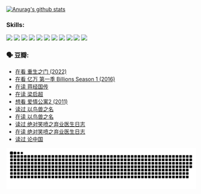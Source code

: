 
[![Anurag's github stats](https://github-readme-stats.vercel.app/api?username=w940853815)](https://github.com/anuraghazra/github-readme-stats)

### Skills:

<code><img height="32" src="https://cdn.jsdelivr.net/npm/simple-icons@v5/icons/python.svg"></code>
<code><img height="32" src="https://cdn.jsdelivr.net/npm/simple-icons@v5/icons/javascript.svg"></code>
<code><img height="32" src="https://cdn.jsdelivr.net/npm/simple-icons@v5/icons/django.svg"></code>
<code><img height="32" src="https://cdn.jsdelivr.net/npm/simple-icons@v5/icons/flask.svg"></code>
<code><img height="32" src="https://cdn.jsdelivr.net/npm/simple-icons@v5/icons/vuetify.svg"></code>
<code><img height="32" src="https://cdn.jsdelivr.net/npm/simple-icons@v5/icons/git.svg"></code>
<code><img height="32" src="https://cdn.jsdelivr.net/npm/simple-icons@v5/icons/docker.svg"></code>
<code><img height="32" src="https://cdn.jsdelivr.net/npm/simple-icons@v5/icons/postgresql.svg"></code>
<code><img height="32" src="https://cdn.jsdelivr.net/npm/simple-icons@v5/icons/elasticsearch.svg"></code>
<code><img height="32" src="https://cdn.jsdelivr.net/npm/simple-icons@v5/icons/macos.svg"></code>
<code><img height="32" src="https://cdn.jsdelivr.net/npm/simple-icons@v5/icons/linux.svg"></code>

### 🗣 豆瓣:

<!-- DOUBAN-ACTIVITIES:START -->
- [在看 重生之门‎ (2022)](https://www.douban.com/people/136069238/status/3882598762/?_i=54014391)
- [在看 亿万 第一季 Billions Season 1‎ (2016)](https://www.douban.com/people/136069238/status/3878098700/?_i=54014391)
- [在读 蒋经国传](https://www.douban.com/people/136069238/status/3877458956/?_i=54014391)
- [在读 梁启超](https://www.douban.com/people/136069238/status/3876806133/?_i=54014391)
- [想看 爱情公寓2‎ (2011)](https://www.douban.com/people/136069238/status/3876682115/?_i=54014391)
- [读过 以鸟兽之名](https://www.douban.com/people/136069238/status/3876369302/?_i=54014391)
- [在读 以鸟兽之名](https://www.douban.com/people/136069238/status/3869094471/?_i=54014391)
- [读过 绝对笑喷之弃业医生日志](https://www.douban.com/people/136069238/status/3869093225/?_i=54014391)
- [在读 绝对笑喷之弃业医生日志](https://www.douban.com/people/136069238/status/3862106751/?_i=54014391)
- [读过 论中国](https://www.douban.com/people/136069238/status/3862105795/?_i=54014391)
<!-- DOUBAN-ACTIVITIES:END -->


![Snake animation](https://raw.githubusercontent.com/w940853815/w940853815/output/github-contribution-grid-snake.svg)

<!--
**w940853815/w940853815** is a ✨ _special_ ✨ repository because its `README.md` (this file) appears on your GitHub profile.

Here are some ideas to get you started:

- 🔭 I’m currently working on ...
- 🌱 I’m currently learning ...
- 👯 I’m looking to collaborate on ...
- 🤔 I’m looking for help with ...
- 💬 Ask me about ...
- 📫 How to reach me: ...
- 😄 Pronouns: ...
- ⚡ Fun fact: ...
-->
